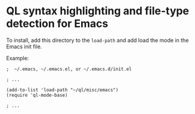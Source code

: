 # QL syntax highlighting and file-type detection for Emacs

To install, add this directory to the `load-path` and add load the mode in the Emacs init file.

Example:

```elisp
;  ~/.emacs, ~/.emacs.el, or ~/.emacs.d/init.el

; ...

(add-to-list 'load-path "~/ql/misc/emacs")
(require 'ql-mode-base)

; ...
```
